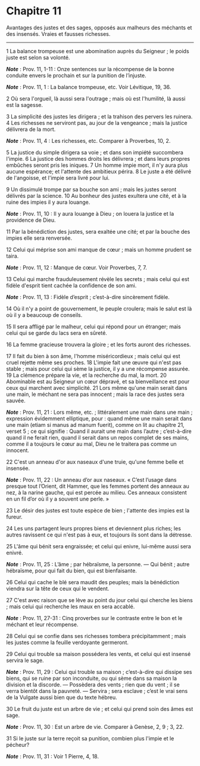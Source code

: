 # Chapitre 11

Avantages des justes et des sages, opposés aux malheurs des méchants et des insensés.
Vraies et fausses richesses.

***

1 La balance trompeuse est une abomination auprès du Seigneur ; le poids juste est selon sa volonté.

***Note*** :  Prov. 11, 1-11 : Onze sentences sur la récompense de la bonne conduite envers le prochain et sur la punition de l’injuste.

***Note*** :  Prov. 11, 1 : La balance trompeuse, etc. Voir Lévitique, 19, 36.


2 Où sera l'orgueil, là aussi sera l'outrage ; mais où est l'humilité, là aussi est la sagesse.


3 La simplicité des justes les dirigera ; et la trahison des pervers les ruinera. 4 Les richesses ne serviront pas, au jour de la vengeance ; mais la justice délivrera de la mort.

***Note*** :  Prov. 11, 4 : Les richesses, etc. Comparer à Proverbes, 10, 2.

5 La justice du simple dirigera sa voie ; et dans son impiété succombera l'impie. 6 La justice des hommes droits les délivrera ; et dans leurs propres embûches seront pris les iniques. 7 Un homme impie mort, il n'y aura plus aucune espérance; et l'attente des ambitieux périra. 8 Le juste a été délivré de l'angoisse, et l'impie sera livré pour lui.


9 Un dissimulé trompe par sa bouche son ami ; mais les justes seront délivrés par la science. 10 Au bonheur des justes exultera une cité, et à la ruine des impies il y aura louange.

***Note*** :  Prov. 11, 10 : Il y aura louange à Dieu ; on louera la justice et la providence de Dieu.

11 Par la bénédiction des justes, sera exaltée une cité; et par la bouche des impies elle sera renversée.


12 Celui qui méprise son ami manque de cœur ; mais un homme prudent se taira.

***Note*** :  Prov. 11, 12 : Manque de cœur. Voir Proverbes, 7, 7.


13 Celui qui marche frauduleusement révèle les secrets ; mais celui qui est fidèle d'esprit tient cachée la confidence de son ami.

***Note*** :  Prov. 11, 13 : Fidèle d’esprit ; c’est-à-dire sincèrement fidèle.


14 Où il n'y a point de gouvernement, le peuple croulera; mais le salut est là où il y a beaucoup de conseils.


15 Il sera affligé par le malheur, celui qui répond pour un étranger; mais celui qui se garde du lacs sera en sûreté.


16 La femme gracieuse trouvera la gloire ; et les forts auront des richesses.


17 Il fait du bien à son âme, l'homme miséricordieux ; mais celui qui est cruel rejette même ses proches. 18 L'impie fait une œuvre qui n'est pas stable ; mais pour celui qui sème la justice, il y a une récompense assurée. 19 La clémence prépare la vie, et la recherche du mal, la mort. 20 Abominable est au Seigneur un cœur dépravé, et sa bienveillance est pour ceux qui marchent avec simplicité. 21 Lors même qu'une main serait dans une main, le méchant ne sera pas innocent ; mais la race des justes sera sauvée.

***Note*** :  Prov. 11, 21 : Lors même, etc. ; littéralement une main dans une main ; expression évidemment elliptique, pour : quand même une main serait dans une main (etiam si manus ad manum fuerit), comme on lit au chapitre 21, verset 5 ; ce qui signifie : Quand il aurait une main dans l’autre ; c’est-à-dire quand il ne ferait rien, quand il serait dans un repos complet de ses mains, comme il a toujours le cœur au mal, Dieu ne le traitera pas comme un innocent.


22 C'est un anneau d'or aux naseaux d'une truie, qu'une femme belle et insensée.

***Note*** :  Prov. 11, 22 : Un anneau d’or aux naseaux. « C’est l’usage dans presque tout l’Orient, dit Hammer, que les femmes portent des anneaux au nez, à la narine gauche, qui est percée au milieu. Ces anneaux consistent en un fil d’or où il y a souvent une perle. »


23 Le désir des justes est toute espèce de bien ; l'attente des impies est la fureur.


24 Les uns partagent leurs propres biens et deviennent plus riches; les autres ravissent ce qui n'est pas à eux, et toujours ils sont dans la détresse.


25 L'âme qui bénit sera engraissée; et celui qui enivre, lui-même aussi sera enivré.

***Note*** :  Prov. 11, 25 : L’âme ; par hébraïsme, la personne. ― Qui bénit ; autre hébraïsme, pour qui fait du bien, qui est bienfaisante.


26 Celui qui cache le blé sera maudit des peuples; mais la bénédiction viendra sur la tête de ceux qui le vendent.


27 C'est avec raison que se lève au point du jour celui qui cherche les biens ; mais celui qui recherche les maux en sera accablé.

***Note*** :  Prov. 11, 27-31 : Cinq proverbes sur le contraste entre le bon et le méchant et leur récompense.


28 Celui qui se confie dans ses richesses tombera précipitamment ; mais les justes comme la feuille verdoyante germeront.


29 Celui qui trouble sa maison possédera les vents, et celui qui est insensé servira le sage.

***Note*** :  Prov. 11, 29 : Celui qui trouble sa maison ; c’est-à-dire qui dissipe ses biens, qui se ruine par son inconduite, ou qui sème dans sa maison la division et la discorde. ― Possèdera des vents ; rien que du vent ; il se verra bientôt dans la pauvreté. ― Servira ; sera esclave ; c’est le vrai sens de la Vulgate aussi bien que du texte hébreu.


30 Le fruit du juste est un arbre de vie ; et celui qui prend soin des âmes est sage.

***Note*** :  Prov. 11, 30 : Est un arbre de vie. Comparer à Genèse, 2, 9 ; 3, 22.


31 Si le juste sur la terre reçoit sa punition, combien plus l'impie et le pécheur?

***Note*** :  Prov. 11, 31 : Voir 1 Pierre, 4, 18.

